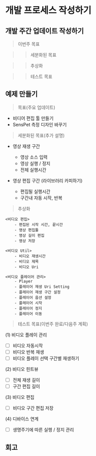 # 개발 프로세스 작성하기

## 개발 주간 업데이트 작성하기

> 이번주 목표 

>> 세분화된 목표

>> 추상화

>> 테스트 목표

## 예제 만들기


> 목표(주요 업데이트)
- 비디어 편집 툴 만들기
- SensPet 측정 디자인 바꾸기 

> 세분화된 목표(추가 설명)
- 영상 재생 구간
    - 영상 소스 입력
    - 영상 실행 / 정지 
    - 전체 실행시간

- 영상 편집 구간 (라이브러리 카피하기)
    - 편집될 실행시간
    - 구간내 자동 시작, 반복

> 추상화

~~~
<비디오 편집>
	- 편집된 시작 시간, 끝시간
	- 영상 편집툴
	- 영상 길이 편집
	- 영상 저장

<비디오 Util>
	- 비디오 재생시간
	- 비디오 제목
	- 비디오 Uri
	
<비디오 플레이어 관리>
	- Player
	- 플레이어 재생 Uri Setting
	- 플레이어 재생 구간 설정
 	- 플레이어 옵션 설정
	- 플레이어 시작
	- 플레이어 정지
	- 플레이어 이동
~~~

> 테스트 목표(이번주 완료/다음주 계획)

(1) 비디오 플레이 관리
- [ ] 비디오 자동시작
- [ ] 비디오 반복 재생
- [ ] 비디오 플레이 선택 구간별 재생하기

(2) 비디오 힌트뷰
- [ ] 전체 재생 길이
- [ ] 구간 편집 길이
	
(3) 비디오 편집
- [ ] 비디오 구간 편집 저장

(4) 디바이스 연계
- [ ] 생명주기에 따른 실헹 / 정지 관리 


## 회고

